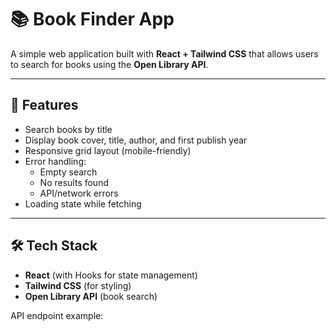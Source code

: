 # 📚 Book Finder App

A simple web application built with **React + Tailwind CSS** that allows users to search for books using the **Open Library API**.

---

## 🚀 Features
- Search books by title
- Display book cover, title, author, and first publish year
- Responsive grid layout (mobile-friendly)
- Error handling:
  - Empty search
  - No results found
  - API/network errors
- Loading state while fetching

---

## 🛠️ Tech Stack
- **React** (with Hooks for state management)
- **Tailwind CSS** (for styling)
- **Open Library API** (book search)

API endpoint example:
